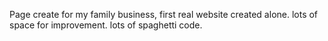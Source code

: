 Page create for my family business, first real website created alone.
lots of space for improvement.
lots of spaghetti code.